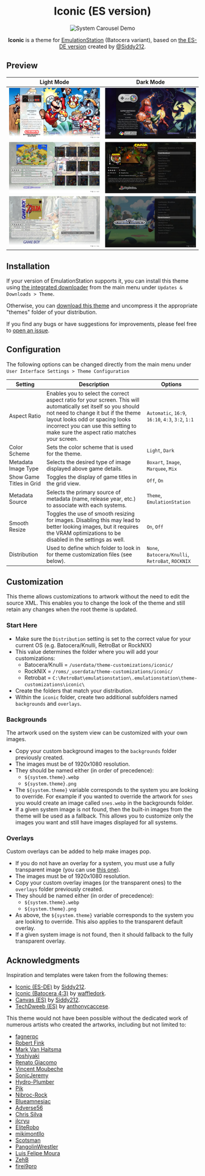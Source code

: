 <div align="center">

# Iconic (ES version)

![System Carousel Demo](_preview/systems-carousel-animation.gif)

**Iconic** is a theme for [EmulationStation](https://github.com/batocera-linux/batocera-emulationstation) (Batocera variant), based on [the ES-DE version](https://github.com/Siddy212/iconic-es-de) created by [@Siddy212](https://github.com/Siddy212).

</div>


## Preview

| Light Mode | Dark Mode|
| :--: | :--: |
| ![System View Light](_preview/systems-view-light-1.jpg) | ![System View Light](_preview/systems-view-dark-1.jpg) |
| ![Grid View Light](_preview/grid-view-light.jpg) | ![List View Dark](_preview/list-view-dark.jpg) |
| ![List View Light](_preview/list-view-light.jpg) | ![Basic View Dark](_preview/basic-view-dark.jpg) |


## Installation

If your version of EmulationStation supports it, you can install this theme using [the integrated downloader](https://wiki.batocera.org/themes#emulationstation_themes) from the main menu under `Updates & Downloads > Theme`.

Otherwise, you can [download this theme](https://github.com/Delgan/iconic-es/archive/refs/heads/main.zip) and uncompress it the appropriate "themes" folder of your distribution.

If you find any bugs or have suggestions for improvements, please feel free to [open an issue](https://github.com/Delgan/iconic-es/issues/new/choose).


## Configuration

The following options can be changed directly from the main menu under `User Interface Settings > Theme Configuration`

| Setting | Description | Options |
| -- | -- | -- |
| Aspect Ratio | Enables you to select the correct aspect ratio for your screen. This will automatically set itself so you should not need to change it but if the theme layout looks odd or spacing looks incorrect you can use this setting to make sure the aspect ratio matches your screen. | `Automatic`, `16:9`, `16:10`, `4:3`, `3:2`, `1:1` |
| Color Scheme | Sets the color scheme that is used for the theme. | `Light`, `Dark` |
| Metadata Image Type | Selects the desired type of image displayed above game details. | `Boxart`, `Image`, `Marquee`, `Mix` |
| Show Game Titles in Grid | Toggles the display of game titles in the grid view. | `Off`, `On` |
| Metadata Source | Selects the primary source of metadata (name, release year, etc.) to associate with each systems. | `Theme`, `EmulationStation` |
| Smooth Resize | Toggles the use of smooth resizing for images. Disabling this may lead to better looking images, but it requires the VRAM optimizations to be disabled in the settings as well. | `On`, `Off` |
| Distribution | Used to define which folder to look in for theme customization files (see below). | `None`, `Batocera/Knulli`, `RetroBat`, `ROCKNIX` |

## Customization

This theme allows customizations to artwork without the need to edit the source XML. This enables you to change the look of the theme and still retain any changes when the root theme is updated.

### Start Here

- Make sure the `Distribution` setting is set to the correct value for your current OS (e.g. Batocera/Knulli, RetroBat or RockNIX)
- This value determines the folder where you will add your customizations:
    - Batocera/Knulli = `/userdata/theme-customizations/iconic/`
    - RockNIX = `/roms/_userdata/theme-customizations/iconic/`
    - Retrobat = `C:\RetroBat\emulationstation\.emulationstation\theme-customizations\iconic\`
- Create the folders that match your distribution.
- Within the `iconic` folder, create two additional subfolders named `backgrounds` and `overlays`.

### Backgrounds

The artwork used on the system view can be customized with your own images.

* Copy your custom background images to the `backgrounds` folder previously created.
* The images must be of 1920x1080 resolution.
* They should be named either (in order of precedence):
    - `${system.theme}.webp`
    - `${system.theme}.png`
* The `${system.theme}` variable corresponds to the system you are looking to override. For example if you wanted to override the artwork for `snes` you would create an image called `snes.webp` in the backgrounds folder.
* If a given system image is not found, then the built-in images from the theme will be used as a fallback. This allows you to customize only the images you want and still have images displayed for all systems.

### Overlays

Custom overlays can be added to help make images pop.

* If you do not have an overlay for a system, you must use a fully transparent image (you can use [this one](_inc/other/fully-transparent-overlay.webp)).
* The images must be of 1920x1080 resolution.
* Copy your custom overlay images (or the transparent ones) to the `overlays` folder previously created.
* They should be named either (in order of precedence):
    - `${system.theme}.webp`
    - `${system.theme}.png`
* As above, the `${system.theme}` variable corresponds to the system you are looking to override. This also applies to the transparent default overlay.
* If a given system image is not found, then it should fallback to the fully transparent overlay.

## Acknowledgments

Inspiration and templates were taken from the following themes:

- [Iconic (ES-DE)](https://github.com/Siddy212/iconic-es-de) by [Siddy212](https://github.com/Siddy212).
- [Iconic (Batocera 4:3)](https://github.com/waffledork/iconic-batocera) by [waffledork](https://github.com/waffledork).
- [Canvas (ES)](https://github.com/Siddy212/canvas-es) by [Siddy212](https://github.com/Siddy212).
- [TechDweeb (ES)](https://github.com/anthonycaccese/techdweeb-es) by [anthonycaccese](https://github.com/anthonycaccese).


This theme would not have been possible without the dedicated work of numerous artists who created the artworks, including but not limited to:

- [fagnerpc](https://github.com/fagnerpc)
- [Robert Fink](https://finklematter.artstation.com/)
- [Mark Van Haitsma](https://www.artstation.com/mvhaitsma)
- [Yoshiyaki](https://www.deviantart.com/yoshiyaki)
- [Renato Giacomo](https://www.artstation.com/renatogiacomini)
- [Vincent Moubeche](https://www.artstation.com/vincentmoubeche)
- [SonicJeremy](https://www.deviantart.com/sonicjeremy)
- [Hydro-Plumber](https://www.deviantart.com/hydro-plumber)
- [Pik](https://gamebanana.com/members/1521238)
- [Nibroc-Rock](https://www.deviantart.com/nibroc-rock)
- [Blueamnesiac](https://www.deviantart.com/blueamnesiac)
- [Adverse56](https://www.deviantart.com/adverse56)
- [Chris Silva](https://www.artstation.com/artwork/obBlyB)
- [jlcryu](https://www.deviantart.com/jlcryu)
- [EliteRobo](https://www.deviantart.com/eliterobo)
- [mikimontllo](https://twitter.com/mikimontllo)
- [Scotsman](https://forums.launchbox-app.com/profile/142250-scotsman/)
- [PangolinWrestler](https://github.com/PangolinWrestler)
- [Luis Felipe Moura](https://www.artstation.com/luizmoura)
- [ZehB](https://www.deviantart.com/zehb)
- [firei9pro](https://www.deviantart.com/firei9pro)
